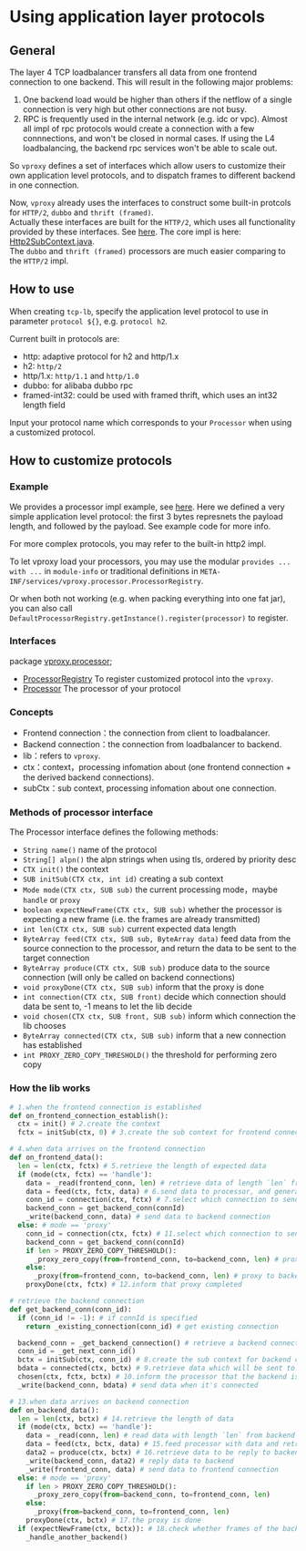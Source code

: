 # Using application layer protocols

## General

The layer 4 TCP loadbalancer transfers all data from one frontend connection to one backend. This will result in the following major problems:

1. One backend load would be higher than others if the netflow of a single connection is very high but other connections are not busy.
2. RPC is frequently used in the internal network (e.g. idc or vpc). Almost all impl of rpc protocols would create a connection with a few connnections, and won't be closed in normal cases. If using the L4 loadbalancing, the backend rpc services won't be able to scale out.

So `vproxy` defines a set of interfaces which allow users to customize their own application level protocols, and to dispatch frames to different backend in one connection.

Now, `vproxy` already uses the interfaces to construct some built-in protcols for `HTTP/2`, `dubbo` and `thrift (framed)`.  
Actually these interfaces are built for the `HTTP/2`, which uses all functionality provided by these interfaces. See [here](https://github.com/wkgcass/vproxy/tree/master/src/main/java/vproxy/processor/http2). The core impl is here: [Http2SubContext.java](https://github.com/wkgcass/vproxy/blob/master/src/main/java/vproxy/processor/http2/Http2SubContext.java).  
The `dubbo` and `thrift (framed)` processors are much easier comparing to the `HTTP/2` impl.

## How to use

When creating `tcp-lb`, specify the application level protocol to use in parameter `protocol ${}`, e.g. `protocol h2`.

Current built in protocols are:

* http: adaptive protocol for h2 and http/1.x
* h2: `http/2`
* http/1.x: `http/1.1` and `http/1.0`
* dubbo: for alibaba dubbo rpc
* framed-int32: could be used with framed thrift, which uses an int32 length field

Input your protocol name which corresponds to your `Processor` when using a customized protocol.

## How to customize protocols

### Example

We provides a processor impl example, see [here](https://github.com/wkgcass/vproxy-customized-application-layer-protocols-example). Here we defined a very simple application level protocol: the first 3 bytes represnets the payload length, and followed by the payload. See example code for more info.

For more complex protocols, you may refer to the built-in http2 impl.

To let vproxy load your processors, you may use the modular `provides ... with ...` in `module-info` or traditional definitions in `META-INF/services/vproxy.processor.ProcessorRegistry`.

Or when both not working (e.g. when packing everything into one fat jar), you can also call `DefaultProcessorRegistry.getInstance().register(processor)` to register.

### Interfaces

package [vproxy.processor](https://github.com/wkgcass/vproxy/tree/master/src/main/java/vproxy/processor);

* [ProcessorRegistry](https://github.com/wkgcass/vproxy/blob/master/src/main/java/vproxy/processor/ProcessorRegistry.java) To register customized protocol into the `vproxy`.
* [Processor](https://github.com/wkgcass/vproxy/blob/master/src/main/java/vproxy/processor/Processor.java) The processor of your protocol

### Concepts

* Frontend connection：the connection from client to loadbalancer.
* Backend connection：the connection from loadbalancer to backend.
* lib：refers to `vproxy`.
* ctx：context，processing infomation about (one frontend connection + the derived backend connections).
* subCtx：sub context, processing infomation about one connection.

### Methods of processor interface

The Processor interface defines the following methods:

* `String name()` name of the protocol
* `String[] alpn()` the alpn strings when using tls, ordered by priority desc
* `CTX init()` the context
* `SUB initSub(CTX ctx, int id)` creating a sub context
* `Mode mode(CTX ctx, SUB sub)` the current processing mode，maybe `handle` or `proxy`
* `boolean expectNewFrame(CTX ctx, SUB sub)` whether the processor is expecting a new frame (i.e. the frames are already transmitted)
* `int len(CTX ctx, SUB sub)` current expected data length
* `ByteArray feed(CTX ctx, SUB sub, ByteArray data)` feed data from the source connection to the processor, and return the data to be sent to the target connection
* `ByteArray produce(CTX ctx, SUB sub)` produce data to the source connection (will only be called on backend connections)
* `void proxyDone(CTX ctx, SUB sub)` inform that the proxy is done
* `int connection(CTX ctx, SUB front)` decide which connection should data be sent to, -1 means to let the lib decide
* `void chosen(CTX ctx, SUB front, SUB sub)` inform which connection the lib chooses
* `ByteArray connected(CTX ctx, SUB sub)` inform that a new connection has established
* `int PROXY_ZERO_COPY_THRESHOLD()` the threshold for performing zero copy

### How the lib works

```python
# 1.when the frontend connection is established
def on_frontend_connection_establish():
  ctx = init() # 2.create the context
  fctx = initSub(ctx, 0) # 3.create the sub context for frontend connection

# 4.when data arrives on the frontend connection
def on_frontend_data():
  len = len(ctx, fctx) # 5.retrieve the length of expected data
  if (mode(ctx, fctx) == 'handle'):
    data = _read(frontend_conn, len) # retrieve data of length `len` from frontend connection
    data = feed(ctx, fctx, data) # 6.send data to processor, and generate data to send to backend
    conn_id = connection(ctx, fctx) # 7.select which connection to send data to
    backend_conn = get_backend_conn(connId)
    _write(backend_conn, data) # send data to backend connection
  else: # mode == 'proxy'
    conn_id = connection(ctx, fctx) # 11.select which connection to send data to
    backend_conn = get_backend_conn(connId)
    if len > PROXY_ZERO_COPY_THRESHOLD():
      _proxy_zero_copy(from=frontend_conn, to=backend_conn, len) # proxy to backend
    else:
      _proxy(from=frontend_conn, to=backend_conn, len) # proxy to backend
    proxyDone(ctx, fctx) # 12.inform that proxy completed

# retrieve the backend connection
def get_backend_conn(conn_id):
  if (conn_id != -1): # if connId is specified
    return _existing_connection(conn_id) # get existing connection

  backend_conn = _get_backend_connection() # retrieve a backend connection
  conn_id = _get_next_conn_id()
  bctx = initSub(ctx, conn_id) # 8.create the sub context for backend connection
  bdata = connected(ctx, bctx) # 9.retrieve data which will be sent to backend
  chosen(ctx, fctx, bctx) # 10.inform the processor that the backend is selected
  _write(backend_conn, bdata) # send data when it's connected

# 13.when data arrives on backend connection
def on_backend_data():
  len = len(ctx, bctx) # 14.retrieve the length of data
  if (mode(ctx, bctx) == 'handle'):
    data = _read(conn, len) # read data with length `len` from backend connection
    data = feed(ctx, bctx, data) # 15.feed processor with data and retrieve the data to be sent to frontend connection
    data2 = produce(ctx, bctx) # 16.retrieve data to be reply to backend
    _write(backend_conn, data2) # reply data to backend
    _write(frontend_conn, data) # send data to frontend connection
  else: # mode == 'proxy'
    if len > PROXY_ZERO_COPY_THRESHOLD():
      _proxy_zero_copy(from=backend_conn, to=frontend_conn, len)
    else:
      _proxy(from=backend_conn, to=frontend_conn, len)
    proxyDone(ctx, bctx) # 17.the proxy is done
  if (expectNewFrame(ctx, bctx)): # 18.check whether frames of the backend are transmitted
    _handle_another_backend()
```
